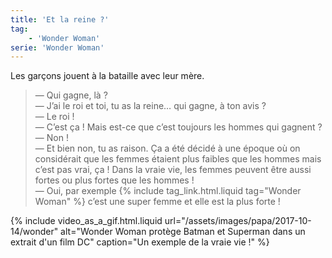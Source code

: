 ```yaml
---
title: 'Et la reine ?'
tag:
    - 'Wonder Woman'
serie: 'Wonder Woman'
---
```


Les garçons jouent à la bataille avec leur mère.

<!-- more -->

> — Qui gagne, là ?  
> — J’ai le roi et toi, tu as la reine… qui gagne, à ton avis ?  
> — Le roi !  
> — C’est ça ! Mais est-ce que c’est toujours les hommes qui gagnent ?  
> — Non !  
> — Et bien non, tu as raison. Ça a été décidé à une époque où on considérait
> que les femmes étaient plus faibles que les hommes mais c’est pas vrai, ça !
> Dans la vraie vie, les femmes peuvent être aussi fortes ou plus fortes que les
> hommes !  
> — Oui, par exemple {% include tag_link.html.liquid tag="Wonder Woman" %} c’est
> une super femme et elle est la plus forte !

{% include video_as_a_gif.html.liquid
url="/assets/images/papa/2017-10-14/wonder"
alt="Wonder Woman protège Batman et Superman dans un extrait d'un film DC"
caption="Un exemple de la vraie vie !"
%}
